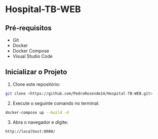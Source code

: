 # Hospital-TB-WEB

## Pré-requisitos

- Git
- Docker
- Docker Compose
- Visual Studio Code

## Inicializar o Projeto

1. Clone este repositório:
```sh
git clone <https://github.com/PedroRezende14/Hospital-TB-WEB.git>
```
2. Execute o seguinte comando no terminal:
```sh
docker-compose up --build -d
```
 3. Abra o navegador e digite:
```sh
http://localhost:8080/
```
